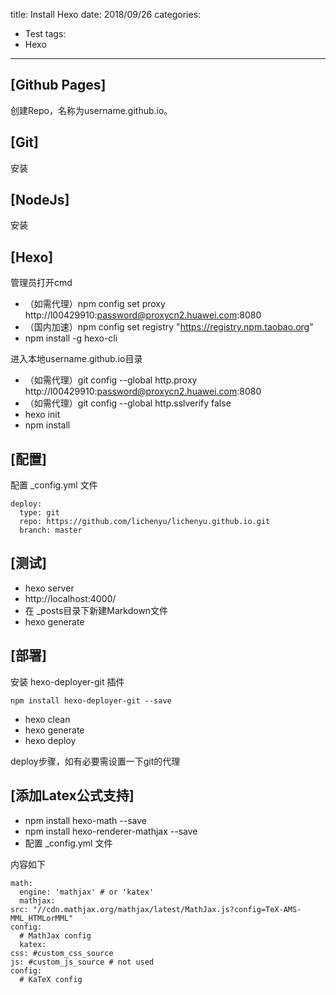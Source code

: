 title: Install Hexo
date: 2018/09/26
categories:
- Test
tags:
- Hexo
---


## [Github Pages] ##

创建Repo，名称为username.github.io。

## [Git] ##

安装

## [NodeJs] ##

安装

## [Hexo] ##

管理员打开cmd

- （如需代理）npm config set proxy http://l00429910:password@proxycn2.huawei.com:8080
- （国内加速）npm config set registry "https://registry.npm.taobao.org"
- npm install -g hexo-cli

进入本地username.github.io目录

- （如需代理）git config --global http.proxy http://l00429910:password@proxycn2.huawei.com:8080
- （如需代理）git config --global http.sslverify false
- hexo init
- npm install

## [配置] ##

配置 _config.yml 文件

    deploy:
      type: git
      repo: https://github.com/lichenyu/lichenyu.github.io.git
      branch: master

## [测试] ##

- hexo server
- http://localhost:4000/
- 在 _posts目录下新建Markdown文件
- hexo generate

## [部署] ##

安装 hexo-deployer-git 插件

	npm install hexo-deployer-git --save

- hexo clean
- hexo generate
- hexo deploy

deploy步骤，如有必要需设置一下git的代理

## [添加Latex公式支持] ##

- npm install hexo-math --save
- npm install hexo-renderer-mathjax --save
- 配置 _config.yml 文件

内容如下

    math:
      engine: 'mathjax' # or 'katex'
      mathjax:
    src: "//cdn.mathjax.org/mathjax/latest/MathJax.js?config=TeX-AMS-MML_HTMLorMML"
    config:
      # MathJax config
      katex:
    css: #custom_css_source
    js: #custom_js_source # not used
    config:
      # KaTeX config
